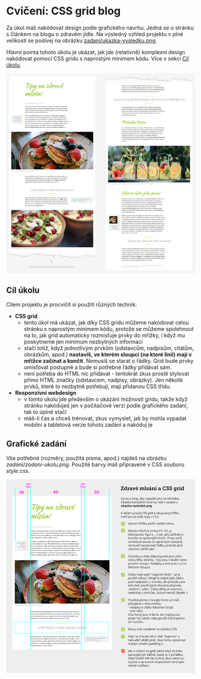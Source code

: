 # Cvičení: CSS grid blog

Za úkol máš nakódovat design podle grafického návrhu. Jedná se o stránku s článkem na blogu o zdravém jídle. Na výsledný vzhled projektu v plné velikosti se podívej na obrázku [zadani/ukazka-vysledku.png](zadani/ukazka-vysledku.png).

Hlavní pointa tohoto úkolu je ukázat, jak jde (relativně) komplexní design nakódovat pomocí CSS gridu s naprostým minimem kódu. Více v sekci [Cíl úkolu](#Cíl-úkolu).

![Ukázka výsledku](zadani/ukazka-vysledku-zmensena.png)

## Cíl úkolu

Cílem projektu je procvičit si použití různých technik:

- **CSS grid**
  - tento úkol má ukázat, jak díky CSS gridu můžeme nakódovat celou stránku s naprostým minimem kódu, protože se můžeme spolehnout na to, jak grid automaticky rozmisťuje prvky do mřížky, i když mu poskytneme jen minimum nezbytných informací
  - stačí totiž, když jednotlivým prvkům (odstavcům, nadpisům, citátům, obrázkům, apod.) **nastavíš, ve kterém sloupci (na které linii) mají v mřížce začínat a končit**. Nemusíš se starat o řádky. Grid bude prvky umisťovat postupně a bude si potřebné řádky přidávat sám.
  - není potřeba do HTML nic přidávat - tentokrát zkus prostě stylovat přímo HTML značky (odstavcem, nadpisy, obrázky). Jen několik prvků, které to nezbytně potřebují, mají přidanou CSS třídu.
- **Responzivní webdesign**
  - v tomto úkolu jde především o ukázání možností gridu, takže když stránku nakóduješ jen v počítačové verzi podle grafického zadání, tak to úplně stačí
  - máš-li čas a chceš trénovat, zkus vymyslet, jak by mohla vypadat mobilní a tabletová verze tohoto zadání a nakóduj je

## Grafické zadání

Vše potřebné (rozměry, použitá písma, apod.) najdeš na obrázku _zadani/zadani-ukolu.png_. Použité barvy máš připravené v CSS souboru _style.css_.

![zadání úkolu](zadani/zadani-ukolu.png)
